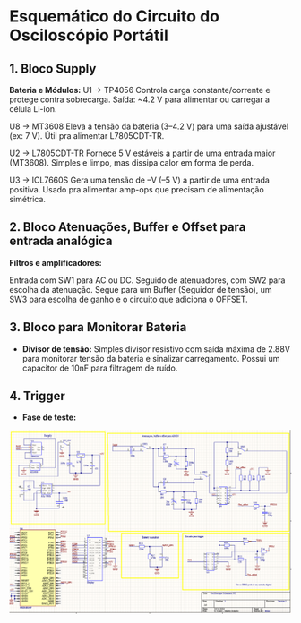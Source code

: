 # Esquemático do Circuito do Osciloscópio Portátil

## 1. Bloco Supply
**Bateria e Módulos:**
U1 -> TP4056
Controla carga constante/corrente e protege contra sobrecarga.
Saída: ~4.2 V para alimentar ou carregar a célula Li-ion.

U8 -> MT3608
Eleva a tensão da bateria (3–4.2 V) para uma saída ajustável (ex: 7 V).
Útil pra alimentar L7805CDT-TR.

U2 -> L7805CDT-TR
Fornece 5 V estáveis a partir de uma entrada maior (MT3608).
Simples e limpo, mas dissipa calor em forma de perda.

U3 -> ICL7660S
Gera uma tensão de –V (–5 V) a partir de uma entrada positiva.
Usado pra alimentar amp-ops que precisam de alimentação simétrica.

## 2. Bloco Atenuações, Buffer e Offset para entrada analógica
**Filtros e amplificadores:**

Entrada com SW1 para AC ou DC. Seguido de atenuadores, com SW2 para escolha da atenuação. Segue para um Buffer (Seguidor de tensão), um SW3 para escolha de ganho e o circuito que adiciona o OFFSET.

## 3. Bloco para Monitorar Bateria
- **Divisor de tensão:** Simples divisor resistivo com saída máxima de 2.88V para monitorar tensão da bateria e sinalizar carregamento. Possui um capacitor de 10nF para filtragem de ruído.


## 4. Trigger
- **Fase de teste:**

![Esquemático do Circuito](Schematic.png)


